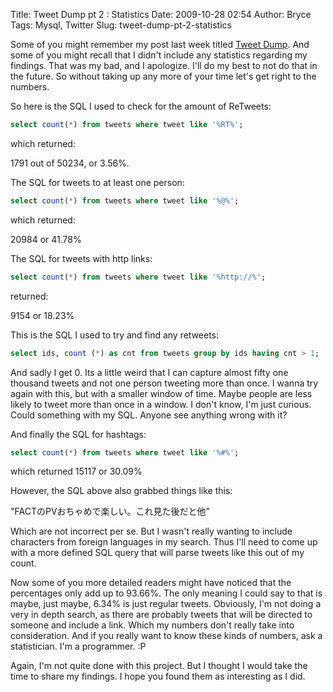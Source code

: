 Title: Tweet Dump pt 2 : Statistics
Date: 2009-10-28 02:54
Author: Bryce
Tags: Mysql, Twitter
Slug: tweet-dump-pt-2-statistics

Some of you might remember my post last week titled [Tweet Dump]({filename}/tweet-dump.md).
And some of you might recall that I didn't include any statistics regarding my
findings. That was my bad, and I apologize. I'll do my best to not do that in
the future. So without taking up any more of your time let's get right to the
numbers.

So here is the SQL I used to check for the amount of ReTweets:  

```sql
select count(*) from tweets where tweet like '%RT%';
```

which returned:

1791 out of 50234, or 3.56%.

The SQL for tweets to at least one person:  

```sql
select count(*) from tweets where tweet like '%@%';
```

which returned:

20984 or 41.78%

The SQL for tweets with http links:

```sql
select count(*) from tweets where tweet like '%http://%';
```

returned:

9154 or 18.23%

This is the SQL I used to try and find any retweets:

```sql
select ids, count (*) as cnt from tweets group by ids having cnt > 1;
```

And sadly I get 0. Its a little weird that I can capture almost fifty
one thousand tweets and not one person tweeting more than once. I wanna
try again with this, but with a smaller window of time. Maybe people are
less likely to tweet more than once in a window. I don't know, I'm just
curious. Could something with my SQL. Anyone see anything wrong with it?

And finally the SQL for hashtags:

```sql
select count(*) from tweets where tweet like '%#%';
```

which returned 15117 or 30.09%

However, the SQL above also grabbed things like this:

"FACTのPVおちゃめで楽しい。これ見た後だと他"

Which are not incorrect per se. But I wasn't really wanting to include
characters from foreign languages in my search. Thus I'll need to come
up with a more defined SQL query that will parse tweets like this out of
my count.

Now some of you more detailed readers might have noticed that the
percentages only add up to 93.66%. The only meaning I could say to that
is maybe, just maybe, 6.34% is just regular tweets. Obviously, I'm not
doing a very in depth search, as there are probably tweets that will be
directed to someone and include a link. Which my numbers don't really
take into consideration. And if you really want to know these kinds of
numbers, ask a statistician. I'm a programmer. :P

Again, I'm not quite done with this project. But I thought I would take
the time to share my findings. I hope you found them as interesting as I
did.
